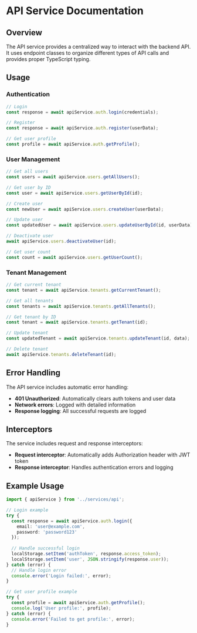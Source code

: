 # API Service Documentation

## Overview

The API service provides a centralized way to interact with the backend API. It uses endpoint classes to organize different types of API calls and provides proper TypeScript typing.

## Usage

### Authentication

```typescript
// Login
const response = await apiService.auth.login(credentials);

// Register
const response = await apiService.auth.register(userData);

// Get user profile
const profile = await apiService.auth.getProfile();
```

### User Management

```typescript
// Get all users
const users = await apiService.users.getAllUsers();

// Get user by ID
const user = await apiService.users.getUserById(id);

// Create user
const newUser = await apiService.users.createUser(userData);

// Update user
const updatedUser = await apiService.users.updateUserById(id, userData);

// Deactivate user
await apiService.users.deactivateUser(id);

// Get user count
const count = await apiService.users.getUserCount();
```

### Tenant Management

```typescript
// Get current tenant
const tenant = await apiService.tenants.getCurrentTenant();

// Get all tenants
const tenants = await apiService.tenants.getAllTenants();

// Get tenant by ID
const tenant = await apiService.tenants.getTenant(id);

// Update tenant
const updatedTenant = await apiService.tenants.updateTenant(id, data);

// Delete tenant
await apiService.tenants.deleteTenant(id);
```

## Error Handling

The API service includes automatic error handling:

- **401 Unauthorized**: Automatically clears auth tokens and user data
- **Network errors**: Logged with detailed information
- **Response logging**: All successful requests are logged

## Interceptors

The service includes request and response interceptors:

- **Request interceptor**: Automatically adds Authorization header with JWT token
- **Response interceptor**: Handles authentication errors and logging

## Example Usage

```typescript
import { apiService } from '../services/api';

// Login example
try {
  const response = await apiService.auth.login({
    email: 'user@example.com',
    password: 'password123'
  });
  
  // Handle successful login
  localStorage.setItem('authToken', response.access_token);
  localStorage.setItem('user', JSON.stringify(response.user));
} catch (error) {
  // Handle login error
  console.error('Login failed:', error);
}

// Get user profile example
try {
  const profile = await apiService.auth.getProfile();
  console.log('User profile:', profile);
} catch (error) {
  console.error('Failed to get profile:', error);
}
``` 